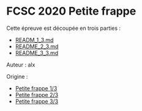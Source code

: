 # FCSC 2020 Petite frappe

Cette épreuve est découpée en trois parties :
- [READM_1_3.md](README_1_3.md)
- [README_2_3.md](README_2_3.md)
- [README_3_3.md](README_3_3.md)


Auteur : alx

Origine : 
- [Petite frappe 1/3](https://hackropole.fr/fr/challenges/forensics/fcsc2020-forensics-petite-frappe-1/)
- [Petite frappe 2/3](https://hackropole.fr/fr/challenges/forensics/fcsc2020-forensics-petite-frappe-2/)
- [Petite frappe 3/3](https://hackropole.fr/fr/challenges/forensics/fcsc2020-forensics-petite-frappe-3/)
